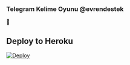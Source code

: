 ### Telegram Kelime Oyunu @evrendestek 
📝
## Deploy to Heroku

[![Deploy](https://www.herokucdn.com/deploy/button.svg)](https://heroku.com/deploy?template=https://github.com/Efsane2323/kelime)
